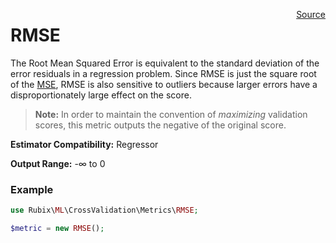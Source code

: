 <span style="float:right;"><a href="https://github.com/RubixML/RubixML/blob/master/src/CrossValidation/Metrics/RMSE.php">Source</a></span>

# RMSE
The Root Mean Squared Error is equivalent to the standard deviation of the error residuals in a regression problem. Since RMSE is just the square root of the [MSE](mean-squared-error.md), RMSE is also sensitive to outliers because larger errors have a disproportionately large effect on the score.

> **Note:** In order to maintain the convention of *maximizing* validation scores, this metric outputs the negative of the original score.

**Estimator Compatibility:** Regressor

**Output Range:** -∞ to 0

### Example
```php
use Rubix\ML\CrossValidation\Metrics\RMSE;

$metric = new RMSE();
```